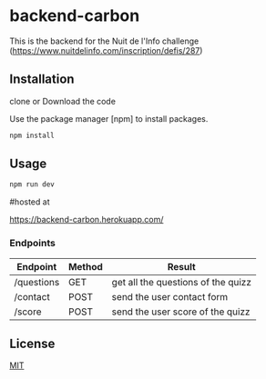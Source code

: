 # backend-carbon

This is the backend for the Nuit de l'Info challenge (https://www.nuitdelinfo.com/inscription/defis/287)

## Installation

clone or Download the code

Use the package manager [npm] to install packages.

```bash
npm install
```

## Usage

```bash
npm run dev
````

#hosted at

https://backend-carbon.herokuapp.com/

### Endpoints

| Endpoint | Method | Result |
| ------ | ------ | ------|
| /questions | GET |  get all the questions of the quizz
| /contact | POST | send the user contact form
| /score | POST | send the user score of the quizz
## License

[MIT](https://choosealicense.com/licenses/mit/)
